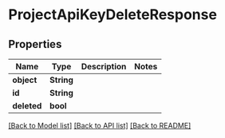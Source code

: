 # ProjectApiKeyDeleteResponse

## Properties

Name | Type | Description | Notes
------------ | ------------- | ------------- | -------------
**object** | **String** |  | 
**id** | **String** |  | 
**deleted** | **bool** |  | 

[[Back to Model list]](../README.md#documentation-for-models) [[Back to API list]](../README.md#documentation-for-api-endpoints) [[Back to README]](../README.md)


